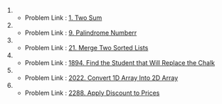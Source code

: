 
1. - Problem Link : [1. Two Sum](https://leetcode.com/problems/two-sum/description/)

 2. - Problem Link : [9. Palindrome Numberr](https://leetcode.com/problems/palindrome-number/description/)

 3. - Problem Link : [21. Merge Two Sorted Lists](https://leetcode.com/problems/merge-two-sorted-lists/description/)

 4. - Problem Link : [1894. Find the Student that Will Replace the Chalk](https://leetcode.com/problems/find-the-student-that-will-replace-the-chalk/description/?envType=daily-question&envId=2024-09-02)

 5. - Problem Link : [2022. Convert 1D Array Into 2D Array](https://leetcode.com/problems/convert-1d-array-into-2d-array/description/?envType=daily-question&envId=2024-09-01)

 6. - Problem Link : [2288. Apply Discount to Prices](https://leetcode.com/problems/apply-discount-to-prices/description/)
